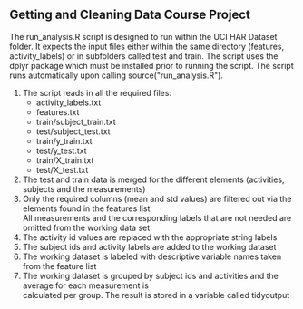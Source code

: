 ## Getting and Cleaning Data Course Project

The run_analysis.R script is designed to run within the UCI HAR Dataset folder. It expects the input files either within the same directory (features, activity_labels) or in subfolders called test and train. 
The script uses the dplyr package which must be installed prior to running the script. 
The script runs automatically upon calling source("run_analysis.R").

<ol><li>The script reads in all the required files:
        <ul><li>activity_labels.txt</li>
        <li>features.txt</li>
        <li>train/subject_train.txt</li>
        <li>test/subject_test.txt</li>
        <li>train/y_train.txt</li>
        <li>test/y_test.txt</li>
        <li>train/X_train.txt</li>
        <li>test/X_test.txt</li></ul></li>
<li>The test and train data is merged for the different elements (activities, subjects and the measurements)</li>
<li>Only the required columns (mean and std values) are filtered out via the elements found in the features list<br/>
   All measurements and the corresponding labels that are not needed are omitted from the working data set</li>
<li>The activity id values are replaced with the appropriate string labels</li>
<li>The subject ids and activity labels are added to the working dataset</li>
<li>The working dataset is labeled with descriptive variable names taken from the feature list</li>
<li>The working dataset is grouped by subject ids and activities and the average for each measurement is<br/>
   calculated per group. The result is stored in a variable called tidyoutput</li></ol>
